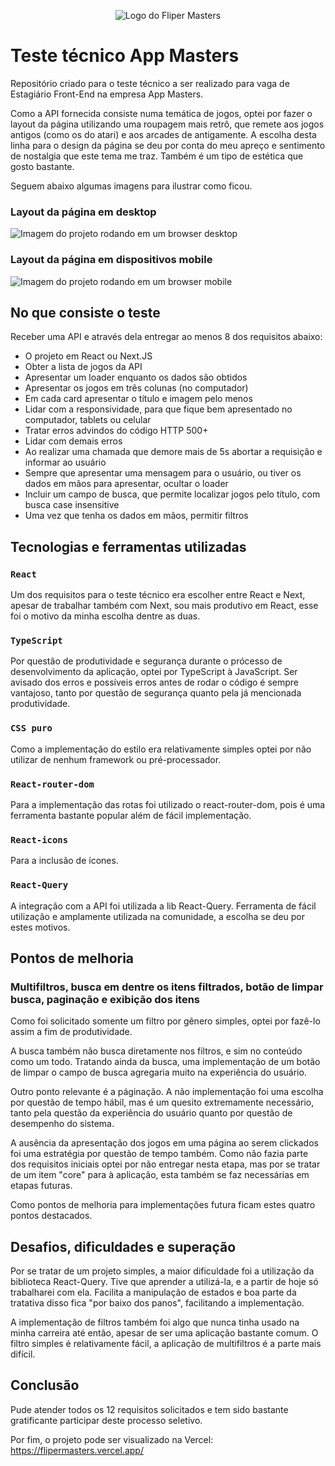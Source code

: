 <p align="center">
<img src="https://github.com/Deivz/appmasters-test/assets/78604613/a5fd63ca-95dc-438c-89c1-e5ae4cc9ff9e" alt="Logo do Fliper Masters" />
</p>

# Teste técnico App Masters

Repositório criado para o teste técnico a ser realizado para vaga de Estagiário Front-End na empresa App Masters.

Como a API fornecida consiste numa temática de jogos, optei por fazer o layout da página utilizando uma roupagem mais retrô, que remete aos jogos antigos (como os do atari) e aos arcades de antigamente.
A escolha desta linha para o design da página se deu por conta do meu apreço e sentimento de nostalgia que este tema me traz. Também é um tipo de estética que gosto bastante.

Seguem abaixo algumas imagens para ilustrar como ficou.

### Layout da página em desktop
<img src="https://github.com/Deivz/appmasters-test/assets/78604613/2672f926-caf1-4511-ad92-adc3a77448d7" alt="Imagem do projeto rodando em um browser desktop" />

### Layout da página em dispositivos mobile
<img src="https://github.com/Deivz/appmasters-test/assets/78604613/9bc957cc-0044-4858-bd84-d8db9041f3c0" alt="Imagem do projeto rodando em um browser mobile" />

## No que consiste o teste

Receber uma API e através dela entregar ao menos 8 dos requisitos abaixo:

- O projeto em React ou Next.JS
- Obter a lista de jogos da API
- Apresentar um loader enquanto os dados são obtidos
- Apresentar os jogos em três colunas (no computador)
- Em cada card apresentar o título e imagem pelo menos
- Lidar com a responsividade, para que fique bem apresentado no computador, tablets ou celular
- Tratar erros advindos do código HTTP 500+
- Lidar com demais erros
- Ao realizar uma chamada que demore mais de 5s abortar a requisição e informar ao usuário
- Sempre que apresentar uma mensagem para o usuário, ou tiver os dados em mãos para apresentar, ocultar o loader
- Incluir um campo de busca, que permite localizar jogos pelo título, com busca case insensitive
- Uma vez que tenha os dados em mãos, permitir filtros

## Tecnologias e ferramentas utilizadas
### `React`
Um dos requisitos para o teste técnico era escolher entre React e Next, apesar de trabalhar também com Next, sou mais produtivo em React, esse foi o motivo da minha escolha dentre as duas.

### `TypeScript`
Por questão de produtividade e segurança durante o prócesso de desenvolvimento da aplicação, optei por TypeScript à JavaScript.
Ser avisado dos erros e possíveis erros antes de rodar o código é sempre vantajoso, tanto por questão de segurança quanto pela já mencionada produtividade.

### `CSS puro`
Como a implementação do estilo era relativamente simples optei por não utilizar de nenhum framework ou pré-processador.

### `React-router-dom`
Para a implementação das rotas foi utilizado o react-router-dom, pois é uma ferramenta bastante popular além de fácil implementação.

### `React-icons`
Para a inclusão de ícones.

### `React-Query`
A integração com a API foi utilizada a lib React-Query.
Ferramenta de fácil utilização e amplamente utilizada na comunidade, a escolha se deu por estes motivos.


## Pontos de melhoria
### Multifiltros, busca em dentre os itens filtrados, botão de limpar busca, paginação e exibição dos itens
Como foi solicitado somente um filtro por gênero simples, optei por fazê-lo assim a fim de produtividade.

A busca também não busca diretamente nos filtros, e sim no conteúdo como um todo. Tratando ainda da busca, uma implementação de um botão de limpar o campo de busca
agregaria muito na experiência do usuário.

Outro ponto relevante é a páginação. A não implementação foi uma escolha por questão de tempo hábil, mas é um quesito extremamente necessário, tanto pela questão da experiência do usuário quanto
por questão de desempenho do sistema.

A ausência da apresentação dos jogos em uma página ao serem clickados foi uma estratégia por questão de tempo também. Como não fazia parte dos requisitos iniciais optei por não entregar nesta etapa, mas
por se tratar de um item "core" para à aplicação, esta também se faz necessárias em etapas futuras.

Como pontos de melhoria para implementações futura ficam estes quatro pontos destacados.

## Desafios, dificuldades e superação
Por se tratar de um projeto simples, a maior dificuldade foi a utilização da biblioteca React-Query. Tive que aprender a utilizá-la, e a partir de hoje só trabalharei com ela.
Facilita a manipulação de estados e boa parte da tratativa disso fica "por baixo dos panos", facilitando a implementação.

A implementação de filtros também foi algo que nunca tinha usado na minha carreira até então, apesar de ser uma aplicação bastante comum. O filtro simples é relativamente fácil, a aplicação de multifiltros é a parte
mais difícil.

## Conclusão
Pude atender todos os 12 requisitos solicitados e tem sido bastante gratificante participar deste processo seletivo.

Por fim, o projeto pode ser visualizado na Vercel: https://flipermasters.vercel.app/
